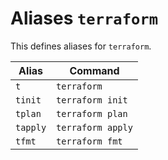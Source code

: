 # Aliases `terraform`

This defines aliases for `terraform`.

| Alias    | Command                      |
| -------- | ---------------------------- |
| `t`      | `terraform`                  |
| `tinit`  | `terraform init`             |
| `tplan`  | `terraform plan`             |
| `tapply` | `terraform apply`            |
| `tfmt`   | `terraform fmt`              |
